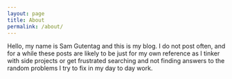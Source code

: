 ```yaml
---
layout: page
title: About
permalink: /about/
---
```


Hello, my name is Sam Gutentag and this is my blog. I do not post often, and for a while these posts are likely to be just for my own reference as I tinker with side projects or get frustrated searching and not finding answers to the random problems I try to fix in my day to day work.
